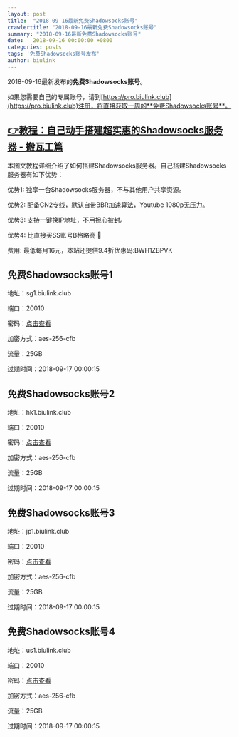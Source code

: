 ```yaml
---
layout: post
title:  "2018-09-16最新免费Shadowsocks账号"
crawlertitle: "2018-09-16最新免费Shadowsocks账号"
summary: "2018-09-16最新免费Shadowsocks账号"
date:   2018-09-16 00:00:00 +0800
categories: posts
tags: '免费Shadowsocks账号发布'
author: biulink
---
```


2018-09-16最新发布的**免费Shadowsocks账号**。

如果您需要自己的专属账号，请到[https://pro.biulink.club](https://pro.biulink.club)注册，将直接获取一周的**免费Shadowsocks账号**。

## [👉教程：自己动手搭建超实惠的Shadowsocks服务器 - 搬瓦工篇](https://github.com/Biulink/ShadowsocksTutorials/blob/master/%E6%95%99%E6%82%A8%E8%87%AA%E5%B7%B1%E5%8A%A8%E6%89%8B%E6%90%AD%E5%BB%BA%E8%B6%85%E5%AE%9E%E6%83%A0%E7%9A%84Shadowsocks%E6%9C%8D%E5%8A%A1%E5%99%A8%20-%20%E6%90%AC%E7%93%A6%E5%B7%A5%E7%AF%87.md)
  
  本图文教程详细介绍了如何搭建Shadowsocks服务器。自己搭建Shadowsocks服务器有如下优势：

  优势1: 独享一台Shadowsocks服务器，不与其他用户共享资源。

  优势2: 配备CN2专线，默认自带BBR加速算法，Youtube 1080p无压力。

  优势3: 支持一键换IP地址，不用担心被封。

  优势4: 比直接买SS账号B格略高 🙂

  费用: 最低每月16元，本站还提供9.4折优惠码:BWH1ZBPVK  
## 免费Shadowsocks账号1

地址：sg1.biulink.club

端口：20010

密码：[点击查看](https://github.com/Biulink/ShadowsocksTutorials/blob/master/publish/2018-09-16%E6%9C%80%E6%96%B0%E5%85%8D%E8%B4%B9Shadowsocks%E8%B4%A6%E5%8F%B7.md)

加密方式：aes-256-cfb

流量：25GB

过期时间：2018-09-17 00:00:15

## 免费Shadowsocks账号2

地址：hk1.biulink.club

端口：20010

密码：[点击查看](https://github.com/Biulink/ShadowsocksTutorials/blob/master/publish/2018-09-16%E6%9C%80%E6%96%B0%E5%85%8D%E8%B4%B9Shadowsocks%E8%B4%A6%E5%8F%B7.md)

加密方式：aes-256-cfb

流量：25GB

过期时间：2018-09-17 00:00:15

## 免费Shadowsocks账号3

地址：jp1.biulink.club

端口：20010

密码：[点击查看](https://github.com/Biulink/ShadowsocksTutorials/blob/master/publish/2018-09-16%E6%9C%80%E6%96%B0%E5%85%8D%E8%B4%B9Shadowsocks%E8%B4%A6%E5%8F%B7.md)

加密方式：aes-256-cfb

流量：25GB

过期时间：2018-09-17 00:00:15

## 免费Shadowsocks账号4

地址：us1.biulink.club

端口：20010

密码：[点击查看](https://github.com/Biulink/ShadowsocksTutorials/blob/master/publish/2018-09-16%E6%9C%80%E6%96%B0%E5%85%8D%E8%B4%B9Shadowsocks%E8%B4%A6%E5%8F%B7.md)

加密方式：aes-256-cfb

流量：25GB

过期时间：2018-09-17 00:00:15

